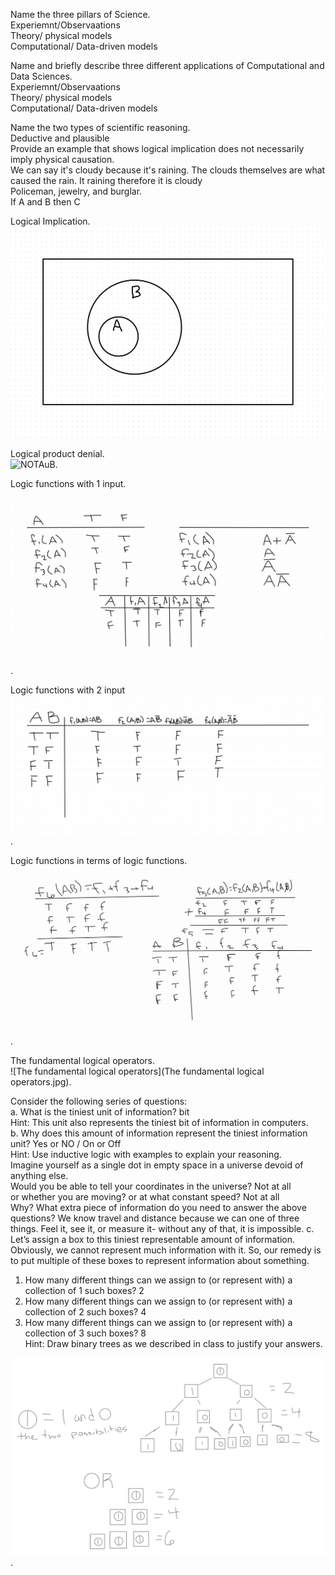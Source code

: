 Name the three pillars of Science.  
Experiemnt/Observaations  
Theory/ physical models  
Computational/ Data-driven models  


Name and briefly describe three different applications of Computational and Data Sciences.  
Experiemnt/Observaations  
Theory/ physical models  
Computational/ Data-driven models  


Name the two types of scientific reasoning.  
Deductive and plausible  
Provide an example that shows logical implication does not necessarily imply physical causation.  
We can say it's cloudy because it's raining. The clouds themselves are what caused the rain. It raining therefore it is cloudy  
Policeman, jewelry, and burglar.  
If A and B then C  
  
Logical Implication.  
![Cirlce A inside circle B](Whiteboard.jpg)


Logical product denial.  
![NOTAuB]((NOTAuB).jpg).

Logic functions with 1 input.   

![Logic function with 1 input](logicfunctionwith1input.jpg).    
 

Logic functions with 2 input  
![Logic functions with 2 input](Logicfunctionwith2input.jpg).   

Logic functions in terms of logic functions.    
![Logic functions in terms of logic functions](Logicfunctionsintermsoflogicfunctions.jpg).

The fundamental logical operators.  
![The fundamental logical operators](The fundamental logical operators.jpg).

Consider the following series of questions:  
a. What is the tiniest unit of information?  bit  
Hint: This unit also represents the tiniest bit of information in computers.  
b. Why does this amount of information represent the tiniest information unit? Yes or NO  / On or Off   
Hint: Use inductive logic with examples to explain your reasoning.  
Imagine yourself as a single dot in empty space in a universe devoid of anything else.  
Would you be able to tell your coordinates in the universe?  Not at all  
or whether you are moving? or at what constant speed?  Not at all  
Why? What extra piece of information do you need to answer the above questions?  We know travel and distance because we can one of three things. Feel it, see it, or measure it- without any of that, it is impossible.
c. Let’s assign a box to this tiniest representable amount of information.  
Obviously, we cannot represent much information with it. So, our remedy is to put multiple of these boxes to represent information about something.  
1. How many different things can we assign to (or represent with) a collection of 1 such boxes?  2  
2. How many different things can we assign to (or represent with) a collection of 2 such boxes?  4  
3. How many different things can we assign to (or represent with) a collection of 3 such boxes?  8  
Hint: Draw binary trees as we described in class to justify your answers.

![hw3number12](hw3number12.jpg).  

